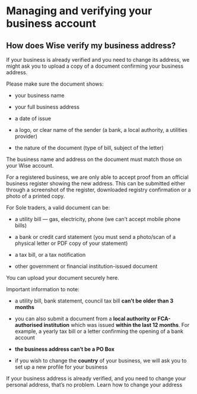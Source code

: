 # Managing and verifying your business account  
## How does Wise verify my business address?  
If your business is already verified and you need to change its address, we might ask you to upload a copy of a document confirming your business address.

Please make sure the document shows:

  * your business name

  * your full business address

  * a date of issue

  * a logo, or clear name of the sender (a bank, a local authority, a utilities provider)

  * the nature of the document (type of bill, subject of the letter)




The business name and address on the document must match those on your Wise account.

For a registered business, we are only able to accept proof from an official business register showing the new address. This can be submitted either through a screenshot of the register, downloaded registry confirmation or a photo of a printed copy.

For Sole traders, a valid document can be:

  * a utility bill — gas, electricity, phone (we can’t accept mobile phone bills)

  * a bank or credit card statement (you must send a photo/scan of a physical letter or PDF copy of your statement)

  * a tax bill, or a tax notification

  * other government or financial institution-issued document




You can upload your document securely here.

Important information to note:

  * a utility bill, bank statement, council tax bill **can’t be older than 3 months**

  * you can also submit a document from a **local authority or FCA-authorised institution** which was issued **within the last 12 months**. For example, a yearly tax bill or a letter confirming the opening of a bank account

  *  **the business address can’t be a PO Box**

  * if you wish to change the **country** of your business, we will ask you to set up a new profile for your business




If your business address is already verified, and you need to change your personal address, that’s no problem. Learn how to change your address